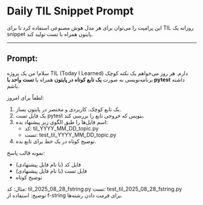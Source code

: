 # Daily TIL Snippet Prompt

این پرامپت را می‌توان برای هر مدل هوش مصنوعی استفاده کرد تا برای TIL روزانه یک snippet پایتون همراه با تست تولید کند.

---

## Prompt:

سلام! من یک پروژه TIL (Today I Learned) دارم. هر روز می‌خواهم یک نکته کوچک برنامه‌نویسی به صورت **یک تابع کوتاه در پایتون** همراه با **تست واحد با pytest** داشته باشم.  

لطفاً برای امروز:
1. یک تابع کوچک، کاربردی و مختصر در پایتون بساز.
2. یک فایل تست pytest بنویس که خروجی تابع را بررسی کند.
3. اسم فایل‌ها را طبق الگوی زیر پیشنهاد بده: 
   - کد: til_YYYY_MM_DD_topic.py
   - تست: test_til_YYYY_MM_DD_topic.py
4. توضیح کوتاه در یک خط برای تابع بده.

نمونه قالب پاسخ:
- فایل کد (با نام فایل پیشنهادی)
- فایل تست (با نام فایل پیشنهادی)
- توضیح کوتاه

مثال:
کد: til_2025_08_28_fstring.py
تست: test_til_2025_08_28_fstring.py
توضیح: استفاده از f-string برای فرمت دادن رشته‌ها.
